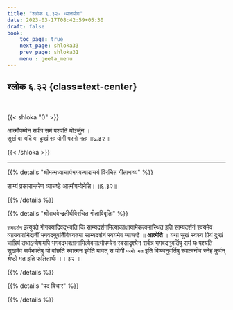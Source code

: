 ```yaml
---
title: "श्लोक ६.३२- ध्यानयोग"
date: 2023-03-17T08:42:59+05:30
draft: false
book:
    toc_page: true
    next_page: shloka33
    prev_page: shloka31
    menu : geeta_menu
---
```




## श्लोक ६.३२ {class=text-center}

<br/>

{{< shloka  "0"  >}}

आत्मौपम्येन सर्वत्र समं पश्यति योऽर्जुन ।  
सुखं वा यदि वा दुःखं सः योगी परमो मतः ॥६.३२॥

{{< /shloka >}}

---


{{% details "श्रीमत्मध्वाचार्यभगवत्पादाचर्य विरचित  गीताभाष्य" %}}

साम्यं प्रकारान्तरेण व्याचष्टे आत्मौपम्येनेति।  ॥६.३२॥

{{% /details %}}



{{% details "श्रीराघवेन्द्रतीर्थविरचित गीताविवृतिः" %}}

`समदर्शन` इत्युक्ते गोगवयादिवद्भवति किं 
साम्यदर्शनमित्याकांक्षायामेकत्वमास्थित इति साम्यदर्शनं स्वयमेव 
व्याख्यातमिदानीं भगवदनुवर्तिविषयतया साम्यदर्शनं स्वयमेव व्याचष्टे ॥ **आत्मेति** ।
यथा सुखं स्वस्य प्रियं दुःखं चाप्रियं तथाऽन्येषामपि भगवद्भक्तानामित्येवमात्मौपम्येन 
स्वसादृश्येन सर्वत्र भगवदनुवर्तिषु समं यः पश्यति सुखमेव सर्वभक्तेषु 
यो वांछति स्वात्मन इवेति यावत्‌ स योगी `परमो मत` इति 
विष्ण्वनुवर्तिषु स्वात्मनीव स्नेहं कुर्वन्‌ श्रेष्ठो मत इति फलितार्थः ।। ३२ ॥


{{% /details %}}



{{% details "पद विचार" %}}


{{% /details %}}

